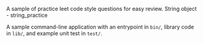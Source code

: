 A sample of practice leet code style questions for easy review.
String object - string_practice

A sample command-line application with an entrypoint in `bin/`, library code
in `lib/`, and example unit test in `test/`.
